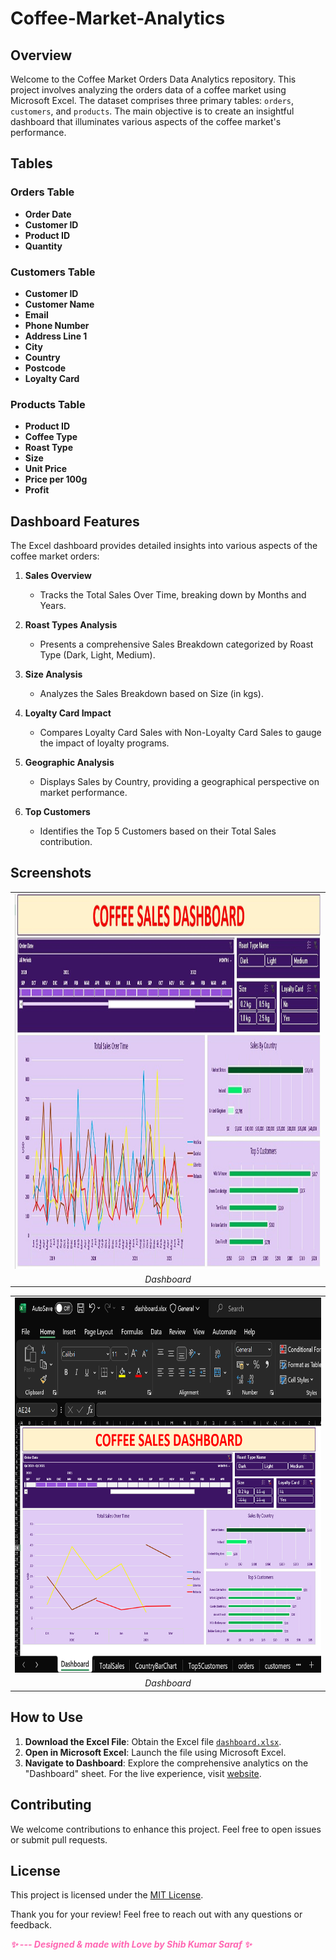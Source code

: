 # Coffee-Market-Analytics

## Overview

Welcome to the Coffee Market Orders Data Analytics repository. This project involves analyzing the orders data of a coffee market using Microsoft Excel. The dataset comprises three primary tables: `orders`, `customers`, and `products`. The main objective is to create an insightful dashboard that illuminates various aspects of the coffee market's performance.

## Tables

### Orders Table

- **Order Date**
- **Customer ID**
- **Product ID**
- **Quantity**

### Customers Table

- **Customer ID**
- **Customer Name**
- **Email**
- **Phone Number**
- **Address Line 1**
- **City**
- **Country**
- **Postcode**
- **Loyalty Card**

### Products Table

- **Product ID**
- **Coffee Type**
- **Roast Type**
- **Size**
- **Unit Price**
- **Price per 100g**
- **Profit**

## Dashboard Features

The Excel dashboard provides detailed insights into various aspects of the coffee market orders:

1. **Sales Overview**
   - Tracks the Total Sales Over Time, breaking down by Months and Years.

2. **Roast Types Analysis**
   - Presents a comprehensive Sales Breakdown categorized by Roast Type (Dark, Light, Medium).

3. **Size Analysis**
   - Analyzes the Sales Breakdown based on Size (in kgs).

4. **Loyalty Card Impact**
   - Compares Loyalty Card Sales with Non-Loyalty Card Sales to gauge the impact of loyalty programs.

5. **Geographic Analysis**
   - Displays Sales by Country, providing a geographical perspective on market performance.

6. **Top Customers**
   - Identifies the Top 5 Customers based on their Total Sales contribution.

## Screenshots

<table align="center">
  <tr>
    <td><img src="screenshots/dashboard_1.jpg" alt="dashboard" width="800" height="600"/></td>
  </tr>
  <tr>
     <td style="text-align: center;"><em>Dashboard</em></td>
  </tr>
</table>

<table align="center">
  <tr>
    <td><img src="screenshots/dashboard_2.jpg" alt="dashboard" width="800" height="600"/></td>
  </tr>
  <tr>
     <td style="text-align: center;"><em>Dashboard</em></td>
  </tr>
</table>

## How to Use

1. **Download the Excel File**: Obtain the Excel file [`dashboard.xlsx`](dashboard.xlsx).
2. **Open in Microsoft Excel**: Launch the file using Microsoft Excel.
3. **Navigate to Dashboard**: Explore the comprehensive analytics on the "Dashboard" sheet.
For the live experience, visit  [website](link).

## Contributing

We welcome contributions to enhance this project. Feel free to open issues or submit pull requests.

## License

This project is licensed under the [MIT License](LICENSE).

Thank you for your review! Feel free to reach out with any questions or feedback.

<em style="color: #ff66b2; font-weight: bold;">✨ --- Designed & made with Love by Shib Kumar Saraf ✨</em>
